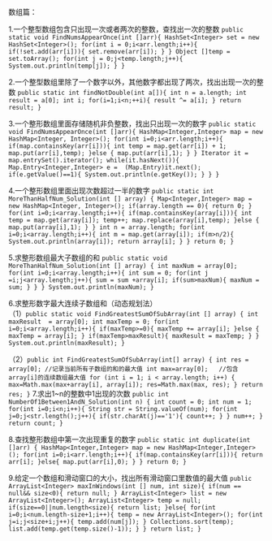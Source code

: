 数组篇：

1.一个整型数组包含只出现一次或者两次的整数，查找出一次的整数
	`public static void FindNumsAppearOnce(int []arr){
		HashSet<Integer> set = new HashSet<Integer>();
		for(int i = 0;i<arr.length;i++){
			if(!set.add(arr[i])){
				set.remove(arr[i]);
			}
		}
		Object []temp = set.toArray();
		for(int j = 0;j<temp.length;j++){
			System.out.println(temp[j]);
		}
	}`

2.一个整型数组里除了一个数字以外，其他数字都出现了两次，找出出现一次的整数
	`public static int findNotDouble(int a[]){
		int n = a.length;
		int result = a[0];
		int i;
		for(i=1;i<n;++i){
			result ^= a[i];
		}
		return result;
	}`

3.一个整形数组里面存储随机非负整数，找出只出现一次的数字
	`public static void FindNumsAppearOnce(int []arr){
        HashMap<Integer,Integer> map = new HashMap<Integer, Integer>();
        for(int i=0;i<arr.length;i++){
            if(map.containsKey(arr[i])){
                int temp = map.get(arr[i]) + 1;
                map.put(arr[i],temp);
            }else {
                map.put(arr[i],1);
            }
        }
        Iterator it = map.entrySet().iterator();
        while(it.hasNext()){
            Map.Entry<Integer,Integer> e =  (Map.Entry)it.next();
            if(e.getValue()==1){
                System.out.println(e.getKey());
            }
        }
    }`
	
4.一个整形数组里面出现次数超过一半的数字
	`public static int MoreThanHalfNum_Solution(int [] array) {
        Map<Integer,Integer> map = new HashMap<Integer, Integer>();
        if(array.length == 0){
            return 0;
        }
        for(int i=0;i<array.length;i++){
            if(map.containsKey(array[i])){
                int temp = map.get(array[i]);
                temp++;
                map.replace(array[i],temp);
            }else {
                map.put(array[i],1);
            }
        }
        int n = array.length;
        for(int i=0;i<array.length;i++){
            int m = map.get(array[i]);
            if(m>n/2){
                System.out.println(array[i]);
                return array[i];
            }
        }
        return 0;
    }`
	
5.求整形数组最大子数组的和
	`public static void MoreThanHalfNum_Solution(int [] array) {
        int maxNum = array[0];
        for(int i=0;i<array.length;i++){
            int sum = 0;
                for(int j =i;j<array.length;j++){
                    sum = sum +array[i];
                    if(sum>maxNum){
                        maxNum = sum;
                    }
                }
        }
        System.out.println(maxNum);
    }`
	
6.求整形数字最大连续子数组和（动态规划法）	
（1）`public static void FindGreatestSumOfSubArray(int [] array) {
        int maxResult  = array[0];
        int maxTemp = 0;
        for(int i=0;i<array.length;i++){
            if(maxTemp>=0){
                maxTemp += array[i];
            }else {
                maxTemp = array[i];
            }
            if(maxTemp>maxResult){
                maxResult = maxTemp;
            }
        }
        System.out.println(maxResult);
    }`
	
（2）`public int FindGreatestSumOfSubArray(int[] array) {
        int res = array[0]; //记录当前所有子数组的和的最大值
        int max=array[0];   //包含array[i]的连续数组最大值
        for (int i = 1; i < array.length; i++) {
            max=Math.max(max+array[i], array[i]);
            res=Math.max(max, res);
        }
        return res;
    }`
7.求出1~n的整数中1出现的次数
	`public int NumberOf1Between1AndN_Solution(int n) {
        int count = 0;
        int num = 1;
        for(int i=0;i<n;i++){
            String str = String.valueOf(num);
            for(int j=0;j<str.length();j++){
                if(str.charAt(j)=='1'){
                    count++;
                }
            }
            num++;
        }
        return count;
    }`

8.查找整形数组中第一次出现重复的数字
	`public static int duplicate(int []arr) {
        HashMap<Integer,Integer> map = new HashMap<Integer,Integer>();
        for(int i=0;i<arr.length;i++){
            if(map.containsKey(arr[i])){
                return arr[i];
            }else{
                map.put(arr[i],0);
            }
        }
        return 0;
    }`
	
9.给定一个数组和滑动窗口的大小，找出所有滑动窗口里数值的最大值
	`public ArrayList<Integer> maxInWindows(int [] num, int size){
        if(num == null&& size<0){
            return null;
        }
        ArrayList<Integer> list = new ArrayList<Integer>();
        ArrayList<Integer> temp = null;
        if(size==0||num.length<size){
            return list;
        }else{
            for(int i=0;i<num.length-size+1;i++){
                temp = new ArrayList<Integer>();
                for(int j=i;j<size+i;j++){
                    temp.add(num[j]);
                }
                Collections.sort(temp);
                list.add(temp.get(temp.size()-1));
            }
        }
        return list;
    }`
